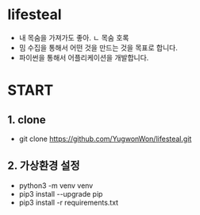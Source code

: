 # lifesteal

* 내 목숨을 가져가도 좋아.
 ㄴ 목숨 호록
* 밈 수집을 통해서 어떤 것을 만드는 것을 목표로 합니다.
* 파이썬을 통해서 어플리케이션을 개발합니다.



# START 
## 1. clone
* git clone https://github.com/YugwonWon/lifesteal.git

## 2. 가상환경 설정
* python3 -m venv venv 
* pip3 install --upgrade pip
* pip3 install -r requirements.txt
